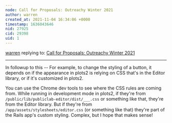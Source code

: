 ```yaml
---
node: Call for Proposals: Outreachy Winter 2021
author: warren
created_at: 2021-11-04 16:34:06 +0000
timestamp: 1636043646
nid: 27925
cid: 29398
uid: 1
---
```




[warren](../profile/warren) replying to: [Call for Proposals: Outreachy Winter 2021](../notes/mathildaudufo/10-18-2021/call-for-proposals-outreachy-winter-2021)

----
In followup to this --
For example, to change the styling of a button, it depends on if the appearance in plots2 is relying on CSS that's in the Editor library, or if it's customized in plots2. 

You can use the Chrome dev tools to see where the CSS rules are coming from. While running in development mode in plots2, if they're from `/public/lib/publiclab-editor/dist/___.css` or something like that, they're from the Editor library. But if they're from `/app/assets/stylesheets/editor.css` (or something like that) they're part of the Rails app's custom styling. 
Complex, but I hope that makes sense!